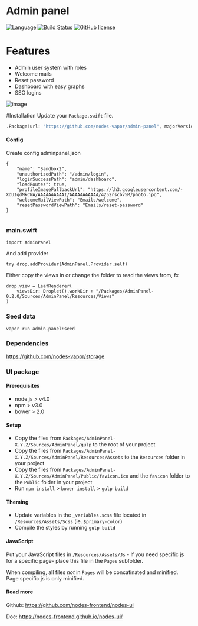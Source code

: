 # Admin panel
[![Language](https://img.shields.io/badge/Swift-3-brightgreen.svg)](http://swift.org)
[![Build Status](https://travis-ci.org/nodes-vapor/admin-panel.svg?branch=master)](https://travis-ci.org/nodes-vapor/admin-panel)
[![GitHub license](https://img.shields.io/badge/license-MIT-blue.svg)](https://raw.githubusercontent.com/nodes-vapor/admin-panel/master/LICENSE)
# Features
 - Admin user system with roles
 - Welcome mails
 - Reset password
 - Dashboard with easy graphs
 - SSO logins
 
![image](https://cloud.githubusercontent.com/assets/1279756/21502899/83ff79dc-cc53-11e6-8222-40bfa773d361.png)

#Installation
Update your `Package.swift` file.
```swift
.Package(url: "https://github.com/nodes-vapor/admin-panel", majorVersion: 0)
```


#### Config
Create config adminpanel.json

```
{
    "name": "Sandbox2",
    "unauthorizedPath": "/admin/login",
    "loginSuccessPath": "admin/dashboard",
    "loadRoutes": true,
    "profileImageFallbackUrl": "https://lh3.googleusercontent.com/-XdUIqdMkCWA/AAAAAAAAAAI/AAAAAAAAAAA/4252rscbv5M/photo.jpg",
    "welcomeMailViewPath": "Emails/welcome",
    "resetPasswordViewPath": "Emails/reset-password"
}


```

### main.swift
```
import AdminPanel
```

And add provider
```
try drop.addProvider(AdminPanel.Provider.self)
```

Either copy the views in or change the folder to read the views from, fx
```
drop.view = LeafRenderer(
    viewsDir: Droplet().workDir + "/Packages/AdminPanel-0.2.0/Sources/AdminPanel/Resources/Views"
)
```
### Seed data
```
vapor run admin-panel:seed
```

### Dependencies
https://github.com/nodes-vapor/storage

### UI package

#### Prerequisites

- node.js > v4.0
- npm > v3.0
- bower > 2.0

#### Setup

- Copy the files from `Packages/AdminPanel-X.Y.Z/Sources/AdminPanel/gulp` to the root of your project
- Copy the files from `Packages/AdminPanel-X.Y.Z/Sources/AdminPanel/Resources/Assets` to the `Resources` folder in your project
- Copy the files from `Packages/AdminPanel-X.Y.Z/Sources/AdminPanel/Public/favicon.ico` and the `favicon` folder to the `Public` folder in your project
- Run `npm install` > `bower install` > `gulp build`

#### Theming

- Update variables in the `_variables.scss` file located in `/Resources/Assets/Scss` (ie. `$primary-color`)
- Compile the styles by running `gulp build`

#### JavaScript

Put your JavaScript files in `/Resources/Assets/Js` - if you need specific js for a specific page- place this file in the `Pages` subfolder.
 
When compiling, all files *not* in `Pages` will be concatinated and minified. Page specific js is only minified.

#### Read more

Github: https://github.com/nodes-frontend/nodes-ui

Doc: https://nodes-frontend.github.io/nodes-ui/
